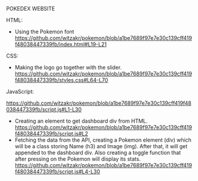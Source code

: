 POKEDEX WEBSITE

HTML:
- Using the Pokemon font 
https://github.com/witzakr/pokemon/blob/a1be7689f97e7e30c139cff419f48038447339fb/index.html#L19-L21

CSS:
- Making the logo go together with the slider.
https://github.com/witzakr/pokemon/blob/a1be7689f97e7e30c139cff419f48038447339fb/styles.css#L64-L70

JavaScript:

https://github.com/witzakr/pokemon/blob/a1be7689f97e7e30c139cff419f48038447339fb/script.js#L1-L30
- Creating an element to get dashboard div from HTML.
  https://github.com/witzakr/pokemon/blob/a1be7689f97e7e30c139cff419f48038447339fb/script.js#L2
- Fetching the data from the API, creating a Pokemon element (div) which will be a class storing Name (h3) and Image (img). After that, it will get appended to the dashboard div. Also creating a toggle function that after pressing on the Pokemon will display its stats.
  https://github.com/witzakr/pokemon/blob/a1be7689f97e7e30c139cff419f48038447339fb/script.js#L4-L30

  

